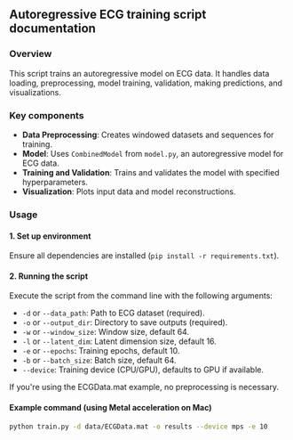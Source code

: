 ## Autoregressive ECG training script documentation

### Overview
This script trains an autoregressive model on ECG data. It handles data loading, preprocessing, model training, validation, making predictions, and visualizations.

### Key components
- **Data Preprocessing**: Creates windowed datasets and sequences for training.
- **Model**: Uses `CombinedModel` from `model.py`, an autoregressive model for ECG data.
- **Training and Validation**: Trains and validates the model with specified hyperparameters.
- **Visualization**: Plots input data and model reconstructions.

### Usage

#### 1. Set up environment
Ensure all dependencies are installed (`pip install -r requirements.txt`).

#### 2. Running the script
Execute the script from the command line with the following arguments:
- `-d` or `--data_path`: Path to ECG dataset (required).
- `-o` or `--output_dir`: Directory to save outputs (required).
- `-w` or `--window_size`: Window size, default 64.
- `-l` or `--latent_dim`: Latent dimension size, default 16.
- `-e` or `--epochs`: Training epochs, default 10.
- `-b` or `--batch_size`: Batch size, default 64.
- `--device`: Training device (CPU/GPU), defaults to GPU if available.

If you're using the ECGData.mat example, no preprocessing is necessary.

#### Example command (using Metal acceleration on Mac)
```bash
python train.py -d data/ECGData.mat -o results --device mps -e 10
```

